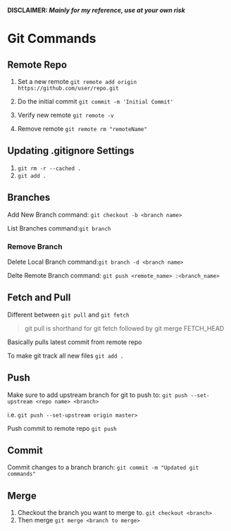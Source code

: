 **DISCLAIMER: _Mainly for my reference, use at your own risk_**

# Git Commands

## Remote Repo
1. Set a new remote
`git remote add origin https://github.com/user/repo.git`

2. Do the initial commit
`git commit -m 'Initial Commit'`

3. Verify new remote
`git remote -v`

4. Remove remote
`git remote rm "remoteName"`

## Updating .gitignore Settings
1. `git rm -r --cached .`
2. `git add .`

## Branches

Add New Branch command: `git checkout -b <branch name>`

List Branches command:`git branch`

### Remove Branch
Delete Local Branch command:`git branch -d <branch name>`

Delte Remote Branch command: `git push <remote_name> :<branch_name>`

## Fetch and Pull

Different between `git pull` and `git fetch`
>git pull is shorthand for git fetch followed by git merge FETCH_HEAD

Basically pulls latest commit from remote repo

To make git track all new files
`git add .`

## Push
Make sure to add upstream branch for git to push to: 
`git push --set-upstream <repo name> <branch>`

i.e. `git push --set-upstream origin master>`

Push commit to remote repo
`git push`

## Commit
Commit changes to a branch branch: `git commit -m "Updated git commands"`

## Merge
1. Checkout the branch you want to merge to. `git checkout <branch>`
2. Then merge `git merge <branch to merge>`
